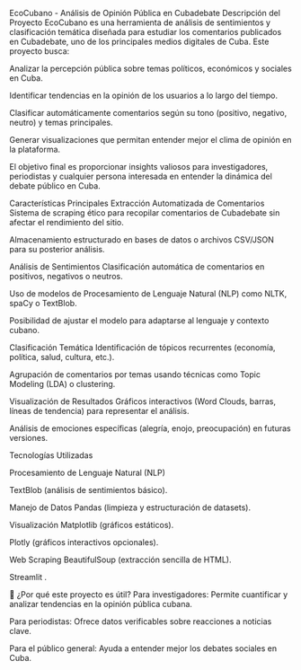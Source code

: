 EcoCubano - Análisis de Opinión Pública en Cubadebate
 Descripción del Proyecto
EcoCubano es una herramienta de análisis de sentimientos y clasificación temática diseñada para estudiar los comentarios publicados en Cubadebate, uno de los principales medios digitales de Cuba. Este proyecto busca:

Analizar la percepción pública sobre temas políticos, económicos y sociales en Cuba.

Identificar tendencias en la opinión de los usuarios a lo largo del tiempo.

Clasificar automáticamente comentarios según su tono (positivo, negativo, neutro) y temas principales.

Generar visualizaciones que permitan entender mejor el clima de opinión en la plataforma.

El objetivo final es proporcionar insights valiosos para investigadores, periodistas y cualquier persona interesada en entender la dinámica del debate público en Cuba.

 Características Principales
 Extracción Automatizada de Comentarios
Sistema de scraping ético para recopilar comentarios de Cubadebate sin afectar el rendimiento del sitio.

Almacenamiento estructurado en bases de datos o archivos CSV/JSON para su posterior análisis.

 Análisis de Sentimientos
Clasificación automática de comentarios en positivos, negativos o neutros.

Uso de modelos de Procesamiento de Lenguaje Natural (NLP) como NLTK, spaCy o TextBlob.

Posibilidad de ajustar el modelo para adaptarse al lenguaje y contexto cubano.

 Clasificación Temática
Identificación de tópicos recurrentes (economía, política, salud, cultura, etc.).

Agrupación de comentarios por temas usando técnicas como Topic Modeling (LDA) o clustering.

 Visualización de Resultados
Gráficos interactivos (Word Clouds, barras, líneas de tendencia) para representar el análisis.

Análisis de emociones específicas (alegría, enojo, preocupación) en futuras versiones.

 Tecnologías Utilizadas

Procesamiento de Lenguaje Natural (NLP)

TextBlob (análisis de sentimientos básico).


Manejo de Datos
Pandas (limpieza y estructuración de datasets).


Visualización
Matplotlib (gráficos estáticos).

Plotly (gráficos interactivos opcionales).

Web Scraping 
BeautifulSoup (extracción sencilla de HTML).

Streamlit .


📌 ¿Por qué este proyecto es útil?
Para investigadores: Permite cuantificar y analizar tendencias en la opinión pública cubana.

Para periodistas: Ofrece datos verificables sobre reacciones a noticias clave.

Para el público general: Ayuda a entender mejor los debates sociales en Cuba.
